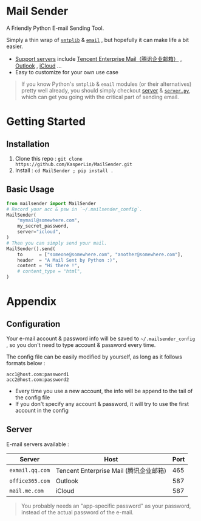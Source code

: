 # Mail Sender

A Friendly Python E-mail Sending Tool. 

Simply a thin wrap of [`smtplib`](https://docs.python.org/3/library/smtplib.html) & [`email`](https://docs.python.org/3/library/email.html) , but hopefully it can make life a bit easier.  

- [Support servers](#server) include [Tencent Enterprise Mail（腾讯企业邮箱）](https://exmail.qq.com/) , [Outlook](https://exmail.qq.com/) , [iCloud](https://support.apple.com/en-us/HT201342) ... 
- Easy to customize for your own use case 

> If you know Python's `smtplib` & `email` modules (or their alternatives) pretty well already, you should simply checkout [server](#server) & [`server.py`](https://github.com/KasperLin/MailSender/blob/master/mailsender/server.py), which can get you going with the critical part of sending email. 

# Getting Started

## Installation

1. Clone this repo : `git clone https://github.com/KasperLin/MailSender.git` 
2. Install :  `cd MailSender ; pip install .`   

## Basic Usage

```python
from mailsender import MailSender
# Record your acc & psw in `~/.mailsender_config`. 
MailSender(
	"mymail@somewhere.com", 
	my_secret_password, 
    server="icloud",
)
# Then you can simply send your mail.
MailSender().send(
	to      = ["someone@somewhere.com", "another@somewhere.com"], 
	header  = "A Mail Sent by Python :)",
	content = "Hi there !", 
    # content_type = "html",
)
```

# Appendix

## Configuration

Your e-mail account & password info will be saved to `~/.mailsender_config` , so you don't need to type account & password every time. 

The config file can be easily modified by yourself, as long as it follows formats below : 

```
acc1@host.com:password1
acc2@host.com:password2
```

- Every time you use a new account, the info will be append to the tail of the config file
- If you don't specify any account & password, it will try to use the first account in the config 

## Server

E-mail servers available : 

| Server          | Host                                   | Port |
| --------------- | -------------------------------------- | ---- |
| `exmail.qq.com` | Tencent Enterprise Mail (腾讯企业邮箱)   | 465  |
| `office365.com` | Outlook                                | 587  |
| `mail.me.com`   | iCloud                                 | 587  |

> You probably needs an "app-specific password" as your password, instead of the actual password of the e-mail. 